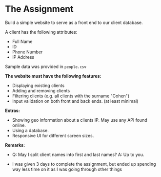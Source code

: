 
# The Assignment

Build a simple website to serve as a front end to our client database.

A client has the following attributes:
- Full Name
- ID
- Phone Number
- IP Address

Sample data was provided in `people.csv`

**The website must have the following features:**
- Displaying existing clients
- Adding and removing clients
- Filtering clients (e.g. all clients with the surname "Cohen")
- Input validation on both front and back ends. (at least minimal)

**Extras:**
- Showing geo information about a clients IP. May use any API found online.
- Using a database.
- Responsive UI for different screen sizes.

**Remarks:**
- Q: May I  split client names into first and last names?
  A: Up to you.
  
- I was given 3 days to complete the assignment, but ended up spending way less time on it as I was going through other things
